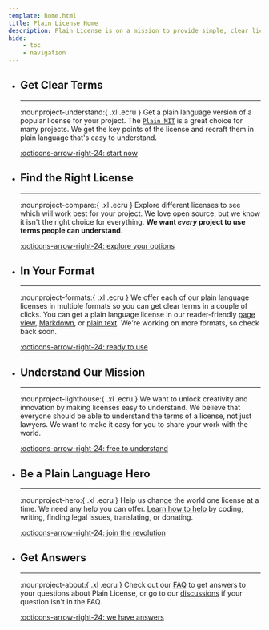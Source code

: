```yaml
---
template: home.html
title: Plain License Home
description: Plain License is on a mission to provide simple, clear licenses that you and your users can understand. We want to remove the complexity from licensing so people can create without worrying about legal issues.
hide:
    - toc
    - navigation
---
```

<div class="grid cards hero-card-grid" markdown>

-   ## __Get Clear Terms__

    ---

    :nounproject-understand:{ .xl .ecru }
    Get a plain language version of a popular license for your project. The [`Plain MIT`](licenses/permissive/mit/index.md "The Plain MIT License") is a great choice for many projects. We get the key points of the license and recraft them in plain language that's easy to understand.

    [:octicons-arrow-right-24: start now](licenses/permissive/mit/index.md "The Plain MIT License")

-   ## __Find the Right License__

    ---

    :nounproject-compare:{ .xl .ecru }
    Explore different licenses to see which will work best for your project. We love open source, but we know it isn't the right choice for everything. __We want *every* project to use terms people can understand.__

    [:octicons-arrow-right-24: explore your options](licenses/index.md "Explore Licenses")

-   ## __In Your Format__

    ---

    :nounproject-formats:{ .xl .ecru }
    We offer each of our plain language licenses in multiple formats so you can get clear terms in a couple of clicks.
    You can get a plain language license in our reader-friendly [page view](licenses/permissive/mit/index.md#reader "The Plain MIT in our Reader View"), [Markdown](licenses/permissive/mit/index.md#markdown "The Plain MIT License in Markdown"), or [plain text](licenses/permissive/mit/index.md#plaintext "The Plain MIT License in plaintext"). We're working on more formats, so check back soon.

    [:octicons-arrow-right-24: ready to use](licenses/permissive/mit/index.md "Same license; many formats")

-   ## __Understand Our Mission__

    ---

    :nounproject-lighthouse:{ .xl .ecru }
    We want to unlock creativity and innovation by making licenses easy to understand. We believe that everyone should be able to understand the terms of a license, not just lawyers. We want to make it easy for you to share your work with the world.

    [:octicons-arrow-right-24: free to understand](about/index.md "Our Mission")

-   ## __Be a Plain Language Hero__

    ---

    :nounproject-hero:{ .xl .ecru }
    Help us change the world one license at a time. We need any help you can offer. [Learn how to help](helping/index.md "Learn how to help Plain License. We need you!") by coding, writing, finding legal issues, translating, or donating.

    [:octicons-arrow-right-24: join the revolution](helping/index.md "Help us!")

-   ## __Get Answers__

    ---

    :nounproject-about:{ .xl .ecru }
    Check out our [FAQ](faq/index.md "Plain license's frequently asked questions") to get answers to your questions about Plain License, or go to our [discussions](https://github.com/seekinginfiniteloop/PlainLicense/discussions "Plain License discussions on GitHub") if your question isn't in the FAQ.

    [:octicons-arrow-right-24: we have answers](faq/index.md "Get answers to common questions")

</div>
